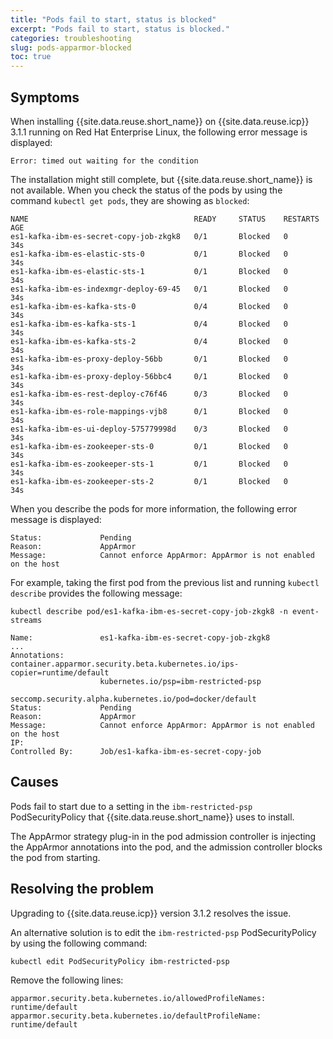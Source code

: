 ```yaml
---
title: "Pods fail to start, status is blocked"
excerpt: "Pods fail to start, status is blocked."
categories: troubleshooting
slug: pods-apparmor-blocked
toc: true
---
```


## Symptoms

When installing {{site.data.reuse.short_name}} on {{site.data.reuse.icp}} 3.1.1 running on Red Hat Enterprise Linux, the following error message is displayed:

```
Error: timed out waiting for the condition
```

The installation might still complete, but {{site.data.reuse.short_name}} is not available. When you check the status of the pods by using the command `kubectl get pods`, they are showing as `blocked`:

```
NAME                                     READY     STATUS    RESTARTS   AGE
es1-kafka-ibm-es-secret-copy-job-zkgk8   0/1       Blocked   0          34s
es1-kafka-ibm-es-elastic-sts-0           0/1       Blocked   0          34s
es1-kafka-ibm-es-elastic-sts-1           0/1       Blocked   0          34s
es1-kafka-ibm-es-indexmgr-deploy-69-45   0/1       Blocked   0          34s
es1-kafka-ibm-es-kafka-sts-0             0/4       Blocked   0          34s
es1-kafka-ibm-es-kafka-sts-1             0/4       Blocked   0          34s
es1-kafka-ibm-es-kafka-sts-2             0/4       Blocked   0          34s
es1-kafka-ibm-es-proxy-deploy-56bb       0/1       Blocked   0          34s
es1-kafka-ibm-es-proxy-deploy-56bbc4     0/1       Blocked   0          34s
es1-kafka-ibm-es-rest-deploy-c76f46      0/3       Blocked   0          34s
es1-kafka-ibm-es-role-mappings-vjb8      0/1       Blocked   0          34s
es1-kafka-ibm-es-ui-deploy-575779998d    0/3       Blocked   0          34s
es1-kafka-ibm-es-zookeeper-sts-0         0/1       Blocked   0          34s
es1-kafka-ibm-es-zookeeper-sts-1         0/1       Blocked   0          34s
es1-kafka-ibm-es-zookeeper-sts-2         0/1       Blocked   0          34s
```

When you describe the pods for more information, the following error message is displayed:

```
Status:             Pending
Reason:             AppArmor
Message:            Cannot enforce AppArmor: AppArmor is not enabled on the host
```

For example, taking the first pod from the previous list and running `kubectl describe` provides the following message:

```
kubectl describe pod/es1-kafka-ibm-es-secret-copy-job-zkgk8 -n event-streams

Name:               es1-kafka-ibm-es-secret-copy-job-zkgk8
...
Annotations:        container.apparmor.security.beta.kubernetes.io/ips-copier=runtime/default
                    kubernetes.io/psp=ibm-restricted-psp
                    seccomp.security.alpha.kubernetes.io/pod=docker/default
Status:             Pending
Reason:             AppArmor
Message:            Cannot enforce AppArmor: AppArmor is not enabled on the host
IP:
Controlled By:      Job/es1-kafka-ibm-es-secret-copy-job
```

## Causes

Pods fail to start due to a setting in the `ibm-restricted-psp` PodSecurityPolicy that {{site.data.reuse.short_name}} uses to install.

The AppArmor strategy plug-in in the pod admission controller is injecting the AppArmor annotations into the pod, and the admission controller blocks the pod from starting.


## Resolving the problem

Upgrading to {{site.data.reuse.icp}} version 3.1.2 resolves the issue.

An alternative solution is to edit the `ibm-restricted-psp` PodSecurityPolicy by using the following command:

`kubectl edit PodSecurityPolicy ibm-restricted-psp`

Remove the following lines:

```
apparmor.security.beta.kubernetes.io/allowedProfileNames: runtime/default
apparmor.security.beta.kubernetes.io/defaultProfileName: runtime/default
```
